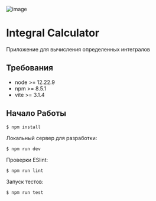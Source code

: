 ![image](https://user-images.githubusercontent.com/74490624/193668293-d50de46e-1575-4c05-8749-5d528a0f411c.png)

# Integral Calculator
Приложение для вычисления определенных интегралов


## Требования 
- node >= 12.22.9
- npm >= 8.5.1
- vite >= 3.1.4

## Начало Работы
``` 
$ npm install  
```
Локальный сервер для разработки:
``` 
$ npm run dev 
```
Проверки ESlint:
``` 
$ npm run lint 
```
Запуск тестов:
``` 
$ npm run test 
```
